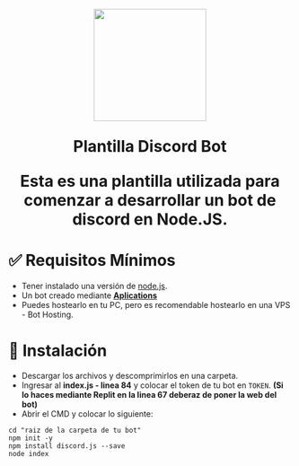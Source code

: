 
<h1 align="center">
    <br>
    <img src="https://i.imgur.com/EYvBrPN.png" height="200">
    <br>
    <p>Plantilla Discord Bot</p>
    <p>Esta es una plantilla utilizada para comenzar a desarrollar un bot de discord en Node.JS.</p>
<h1>

# ✅ Requisitos Mínimos

  * Tener instalado una versión de [node.js](https://nodejs.org).
  * Un bot creado mediante [**Aplications**](https://discord.com/developers/applications)
  * Puedes hostearlo en tu PC, pero es recomendable hostearlo en una VPS - Bot Hosting.

# 🔧 Instalación

* Descargar los archivos y descomprimirlos en una carpeta.
* Ingresar al **index.js - linea 84** y colocar el token de tu bot en ``TOKEN``. **(Si lo haces mediante Replit en la linea 67 deberaz de poner la web del bot)**
* Abrir el CMD y colocar lo siguiente:

```
cd "raiz de la carpeta de tu bot"
npm init -y
npm install discord.js --save
node index
```
